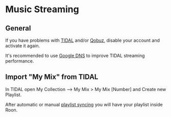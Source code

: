 # Music Streaming

## General

If you have problems with [TIDAL](https://tidal.com/) and/or [Qobuz](https://www.qobuz.com), disable your account and activate it again.

It's recommended to use [Google DNS](https://developers.google.com/speed/public-dns/) to improve TIDAL streaming performance.

## Import "My Mix" from TIDAL

In TIDAL open My Collection --> My Mix > My Mix [Number] and Create new Playlist.

After automatic or manual [playlist syncing](https://kb.roonlabs.com/Importing_playlists#TIDAL_Playlists) you will have your playlist inside Roon.
